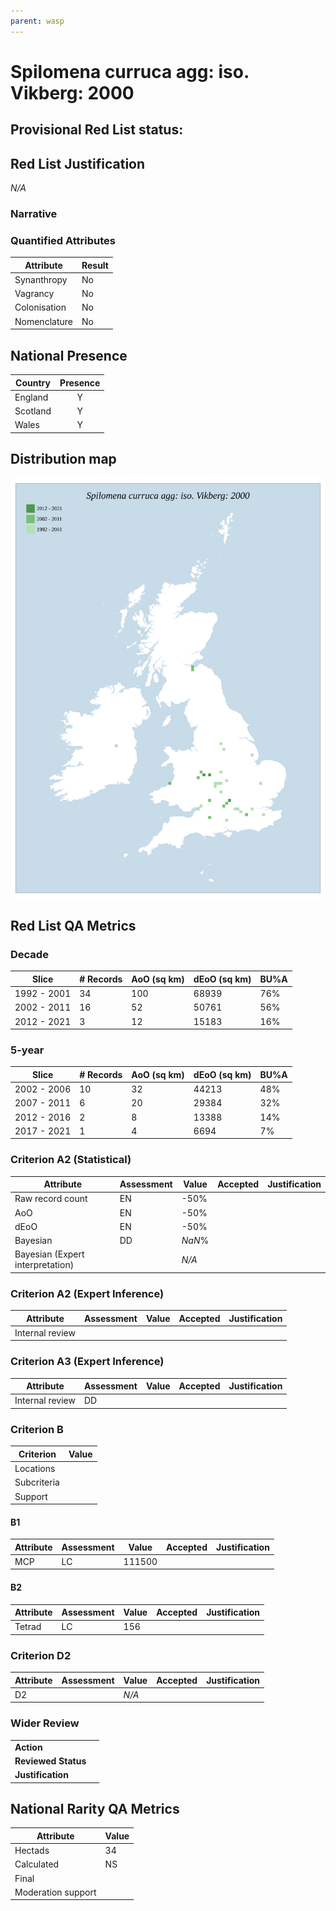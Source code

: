 ```yaml
---
parent: wasp
---
```


# Spilomena curruca agg: iso. Vikberg: 2000

## Provisional Red List status: 

## Red List Justification
*N/A*
### Narrative



### Quantified Attributes
|Attribute|Result|
|---|---|
|Synanthropy|No|
|Vagrancy|No|
|Colonisation|No|
|Nomenclature|No|




## National Presence
|Country|Presence
|---|:-:|
|England|Y|
|Scotland|Y|
|Wales|Y|


## Distribution map
![](../map/638.svg)

## Red List QA Metrics
### Decade
| Slice | # Records | AoO (sq km) | dEoO (sq km) |BU%A |
|---|---|---|---|---|
|1992 - 2001|34|100|68939|76%|
|2002 - 2011|16|52|50761|56%|
|2012 - 2021|3|12|15183|16%|
### 5-year
| Slice | # Records | AoO (sq km) | dEoO (sq km) |BU%A |
|---|---|---|---|---|
|2002 - 2006|10|32|44213|48%|
|2007 - 2011|6|20|29384|32%|
|2012 - 2016|2|8|13388|14%|
|2017 - 2021|1|4|6694|7%|
### Criterion A2 (Statistical)
|Attribute|Assessment|Value|Accepted|Justification
|---|---|---|---|---|
|Raw record count|EN|-50%|||
|AoO|EN|-50%|||
|dEoO|EN|-50%|||
|Bayesian|DD|*NaN*%|||
|Bayesian (Expert interpretation)||*N/A*|||
### Criterion A2 (Expert Inference)
|Attribute|Assessment|Value|Accepted|Justification
|---|---|---|---|---|
|Internal review|||||
### Criterion A3 (Expert Inference)
|Attribute|Assessment|Value|Accepted|Justification
|---|---|---|---|---|
|Internal review|DD||||
### Criterion B
|Criterion| Value|
|---|---|
|Locations||
|Subcriteria||
|Support||
#### B1
|Attribute|Assessment|Value|Accepted|Justification
|---|---|---|---|---|
|MCP|LC|111500|||
#### B2
|Attribute|Assessment|Value|Accepted|Justification
|---|---|---|---|---|
|Tetrad|LC|156|||
### Criterion D2
|Attribute|Assessment|Value|Accepted|Justification
|---|---|---|---|---|
|D2||*N/A*|||
### Wider Review
|  |  |
|---|---|
|**Action**||
|**Reviewed Status**||
|**Justification**||


## National Rarity QA Metrics
|Attribute|Value|
|---|---|
|Hectads|34|
|Calculated|NS|
|Final||
|Moderation support||


